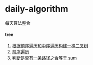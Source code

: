 # daily-algorithm

每天算法整合

#### tree

1. [根据前序遍历和中序遍历构建一棵二叉树](tree/buildTree.ts)
2. [前序遍历](tree/preTrabersing.ts)
3. [判断是否有一条路径之合等于 sum](tree/hasSumPath.ts)
